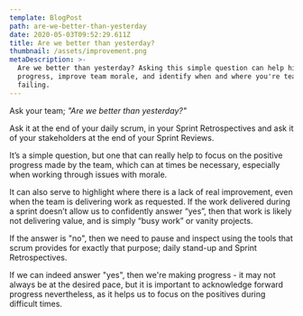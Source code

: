 ```yaml
---
template: BlogPost
path: are-we-better-than-yesterday
date: 2020-05-03T09:52:29.611Z
title: Are we better than yesterday?
thumbnail: /assets/improvement.png
metaDescription: >-
  Are we better than yesterday? Asking this simple question can help highlight
  progress, improve team morale, and identify when and where you're team is
  failing.
---
```

Ask your team; *"Are we better than yesterday?"*

Ask it at the end of your daily scrum, in your Sprint Retrospectives and ask it of your stakeholders at the end of your Sprint Reviews.

It’s a simple question, but one that can really help to focus on the positive progress made by the team, which can at times be necessary, especially when working through issues with morale.

It can also serve to highlight where there is a lack of real improvement, even when the team is delivering work as requested. If the work delivered during a sprint doesn’t allow us to confidently answer “yes”, then that work is likely not delivering value, and is simply “busy work” or vanity projects.

If the answer is "no", then we need to pause and inspect using the tools that scrum provides for exactly that purpose; daily stand-up and Sprint Retrospectives.

If we can indeed answer "yes", then we're making progress - it may not always be at the desired pace, but it is important to acknowledge forward progress nevertheless, as it helps us to focus on the positives during difficult times.
